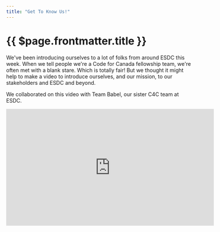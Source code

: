 ```yaml
---
title: "Get To Know Us!"
---
```


# {{ $page.frontmatter.title }}

We've been introducing ourselves to a lot of folks from around ESDC this week. When we tell people we're a Code for Canada fellowship team, we're often met with a blank stare. Which is totally fair! But we thought it might help to make a video to introduce ourselves, and our mission, to our stakeholders and ESDC and beyond.

We collaborated on this video with Team Babel, our sister C4C team at ESDC.

<iframe width="560" height="315" src="https://www.youtube-nocookie.com/embed/fPDtKn8-4Io" frameborder="0" allow="accelerometer; autoplay; clipboard-write; encrypted-media; gyroscope; picture-in-picture" allowfullscreen></iframe>
